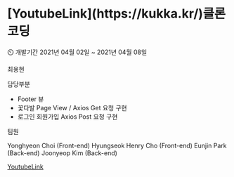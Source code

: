 <h1>[YoutubeLink](https://kukka.kr/)클론코딩</h1>

⏲️ 개발기간
2021년 04월 02일 ~ 2021년 04월 08일

 최용현

담당부분

-  Footer 뷰 
-  꽃다발 Page View / Axios Get 요청 구현
-  로그인 회원가입 Axios Post 요청 구현

팀원 

Yonghyeon Choi (Front-end)
Hyungseok Henry Cho (Front-end)
Eunjin Park (Back-end)
Joonyeop Kim (Back-end)


[YoutubeLink](https://www.youtube.com/watch?v=sPRQiZKwT2w)
